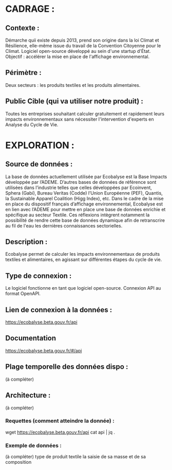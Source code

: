 # CADRAGE :

## Contexte :
Démarche quii existe depuis 2013, prend son origine dans la loi Climat et Résilience, elle-même issue du travail de la Convention Citoyenne pour le Climat.
Logiciel open-source développé au sein d'une startup d'État.
Objectif : accélérer la mise en place de l'affichage environnemental.

## Périmètre :
Deux secteurs : les produits textiles et les produits alimentaires.

## Public Cible (qui va utiliser notre produit) :
Toutes les entreprises souhaitant calculer gratuitement et rapidement leurs impacts environnementaux sans nécessiter l'intervention d'experts en Analyse du Cycle de Vie.

# EXPLORATION :

## Source de données :
La base de données actuellement utilisée par Ecobalyse est la Base Impacts développée par l’ADEME. D’autres bases de données de référence sont utilisées dans l’industrie telles que celles développées par Ecoinvent, Sphera (Gabi), Bureau Veritas (Codde) l’Union Européenne (PEF), Quantis, la Sustainable Apparel Coalition (Higg Index), etc. 
Dans le cadre de la mise en place du dispositif français d’affichage environnemental, Ecobalyse est en lien avec l’ADEME pour mettre en place une base de données enrichie et spécifique au secteur Textile. Ces réflexions intègrent notamment la possibilité de rendre cette base de données dynamique afin de retranscrire au fil de l'eau les dernières connaissances sectorielles.

## Description :
Ecobalyse permet de calculer les impacts environnementaux de produits textiles et alimentaires, en agissant sur différentes étapes du cycle de vie.

## Type de connexion :
Le logiciel fonctionne en tant que logiciel open-source. Connexion API au format OpenAPI.

## Lien de connexion à la données :
https://ecobalyse.beta.gouv.fr/api

## Documentation
https://ecobalyse.beta.gouv.fr/#/api

## Plage temporelle des données dispo :
(à compléter)

## Architecture :
(à compléter)

### Requettes (comment atteindre la donnée) :
wget https://ecobalyse.beta.gouv.fr/api
cat api | jq .


### Exemple de données :
(à compléter)
type de produit textile
la saisie de sa masse et de sa composition
